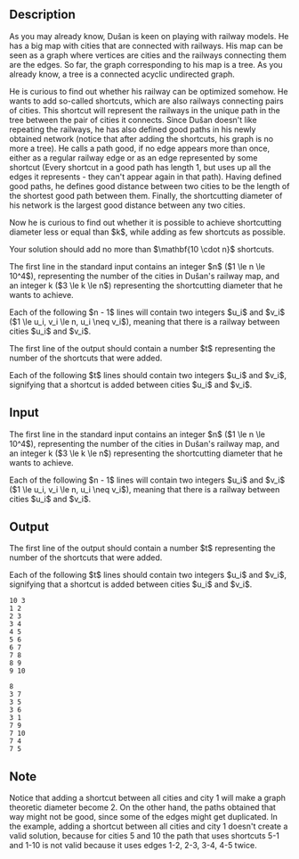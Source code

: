 ## Description

<div><p>As you may already know, Dušan is keen on playing with railway models. He has a big map with cities that are connected with railways. His map can be seen as a graph where vertices are cities and the railways connecting them are the edges. So far, the graph corresponding to his map is a tree. As you already know, a tree is a connected acyclic undirected graph.</p><p>He is curious to find out whether his railway can be optimized somehow. He wants to add so-called <span class="tex-font-style-it">shortcuts</span>, which are also railways connecting pairs of cities. This shortcut will <span class="tex-font-style-it">represent</span> the railways in the unique path in the tree between the pair of cities it connects. Since Dušan doesn't like repeating the railways, he has also defined good paths in his newly obtained network (notice that after adding the shortcuts, his graph is no more a tree). He calls a path <span class="tex-font-style-it">good</span>, if no edge appears more than once, either as a regular railway edge or as an edge represented by some shortcut (Every shortcut in a good path has length 1, but uses up all the edges it represents - they can't appear again in that path). Having defined good paths, he defines <span class="tex-font-style-it">good distance</span> between two cities to be the length of the shortest good path between them. Finally, the <span class="tex-font-style-it">shortcutting diameter</span> of his network is the largest good distance between any two cities.</p><p>Now he is curious to find out whether it is possible to achieve shortcutting diameter less or equal than $k$, while adding as few shortcuts as possible.</p><p><span class="tex-font-style-bf">Your solution should add no more than $\mathbf{10 \cdot n}$ shortcuts.</span></p></div><div class="input-specification"><p>The first line in the standard input contains an integer $n$ ($1 \le n \le 10^4$), representing the number of the cities in Dušan's railway map, and an integer k ($3 \le k \le n$) representing the shortcutting diameter that he wants to achieve.</p><p>Each of the following $n - 1$ lines will contain two integers $u_i$ and $v_i$ ($1 \le u_i, v_i \le n, u_i \neq v_i$), meaning that there is a railway between cities $u_i$ and $v_i$.</p></div><div class="output-specification"><p>The first line of the output should contain a number $t$ representing the number of the shortcuts that were added.</p><p>Each of the following $t$ lines should contain two integers $u_i$ and $v_i$, signifying that a shortcut is added between cities $u_i$ and $v_i$.</p></div>

## Input

<p>The first line in the standard input contains an integer $n$ ($1 \le n \le 10^4$), representing the number of the cities in Dušan's railway map, and an integer k ($3 \le k \le n$) representing the shortcutting diameter that he wants to achieve.</p><p>Each of the following $n - 1$ lines will contain two integers $u_i$ and $v_i$ ($1 \le u_i, v_i \le n, u_i \neq v_i$), meaning that there is a railway between cities $u_i$ and $v_i$.</p>

## Output

<p>The first line of the output should contain a number $t$ representing the number of the shortcuts that were added.</p><p>Each of the following $t$ lines should contain two integers $u_i$ and $v_i$, signifying that a shortcut is added between cities $u_i$ and $v_i$.</p>





```input1
10 3
1 2
2 3
3 4
4 5
5 6
6 7
7 8
8 9
9 10
```




```output1
8
3 7
3 5
3 6
3 1
7 9
7 10
7 4
7 5
```



## Note

<p>Notice that adding a shortcut between all cities and city 1 will make a graph theoretic diameter become 2. On the other hand, the paths obtained that way might not be good, since some of the edges might get duplicated. In the example, adding a shortcut between all cities and city 1 doesn't create a valid solution, because for cities 5 and 10 the path that uses shortcuts 5-1 and 1-10 is not valid because it uses edges 1-2, 2-3, 3-4, 4-5 twice.</p>
